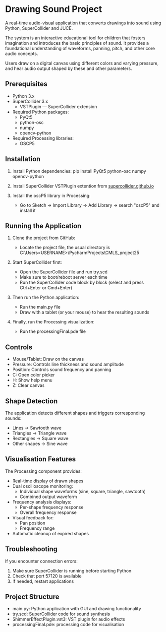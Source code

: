 Drawing Sound Project
====================

A real-time audio-visual application that converts drawings into sound using Python, SuperCollider and JUCE. 

The system is an interactive educational tool for children that fosters imagination and introduces the basic principles of sound. It provides a foundational understanding of waveforms, panning, pitch, and other core audio concepts. 

Users draw on a digital canvas using different colors and varying pressure, and hear audio output shaped by these and other parameters. 


Prerequisites
------------
- Python 3.x
- SuperCollider 3.x
    - VSTPlugin — SuperCollider extension
- Required Python packages:
  - PyQt5
  - python-osc
  - numpy
  - opencv-python
- Required Processing libraries:
  - OSCP5

Installation
-----------
1. Install Python dependencies:
   pip install PyQt5 python-osc numpy opencv-python

2. Install SuperCollider VSTPlugin extention from [supercollider.github.io](https://git.iem.at/pd/vstplugin/-/releases)

3. Install the oscP5 library in Processing:
   - Go to Sketch -> Import Library -> Add Library -> search "oscP5" and install it

Running the Application
----------------------
1. Clone the project from GitHub:
   - Locate the project file, the usual directory is C:\Users\<USERNAME>\PycharmProjects\CMLS_project25

2. Start SuperCollider first:
   - Open the SuperCollider file and run try.scd
   - Make sure to boot/reboot server each time
   - Run the SuperCollider code block by block (select and press Ctrl+Enter or Cmd+Enter)

3. Then run the Python application:
   - Run the main.py file
   - Draw with a tablet (or your mouse) to hear the resulting sounds

4. Finally, run the Processing visualization:
   - Run the processingFinal.pde file

Controls
--------
- Mouse/Tablet: Draw on the canvas
- Pressure: Controls line thickness and sound amplitude
- Position: Controls sound frequency and panning
- C: Open color picker
- H: Show help menu
- Z: Clear canvas

Shape Detection
--------------
The application detects different shapes and triggers corresponding sounds:
- Lines → Sawtooth wave
- Triangles → Triangle wave
- Rectangles → Square wave
- Other shapes → Sine wave

Visualisation Features
-------------------------------
The Processing component provides:
- Real-time display of drawn shapes
- Dual oscilloscope monitoring:
  - Individual shape waveforms (sine, square, triangle, sawtooth)
  - Combined output waveform
- Frequency analysis displays:
  - Per-shape frequency response
  - Overall frequency response
- Visual feedback for:
  - Pan position 
  - Frequency range 
- Automatic cleanup of expired shapes

Troubleshooting
--------------
If you encounter connection errors:
1. Make sure SuperCollider is running before starting Python
2. Check that port 57120 is available
3. If needed, restart applications

Project Structure
----------------
- main.py: Python application with GUI and drawing functionality
- try.scd: SuperCollider code for sound synthesis
- ShimmerEffectPlugin.vst3: VST plugin for audio effects
- processingFinal.pde: processing code for visualisation
